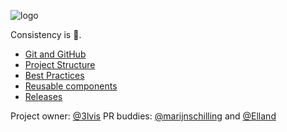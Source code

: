 ![logo](https://raw.githubusercontent.com/bakkenbaeck/iOS-playbook/master/assets/logo-v1.png)

Consistency is 👸.

* [Git and GitHub](/GIT_AND_GITHUB.md)
* [Project Structure](/PROJECT_STRUCTURE.md)
* [Best Practices](/BEST_PRACTICES.md)
* [Reusable components](/REUSABLE_COMPONENTS.md)
* [Releases](/RELEASES.md)

Project owner: [@3lvis](https://github.com/3lvis)
PR buddies: [@marijnschilling](https://github.com/marijnschilling) and [@Elland](https://github.com/Elland)

